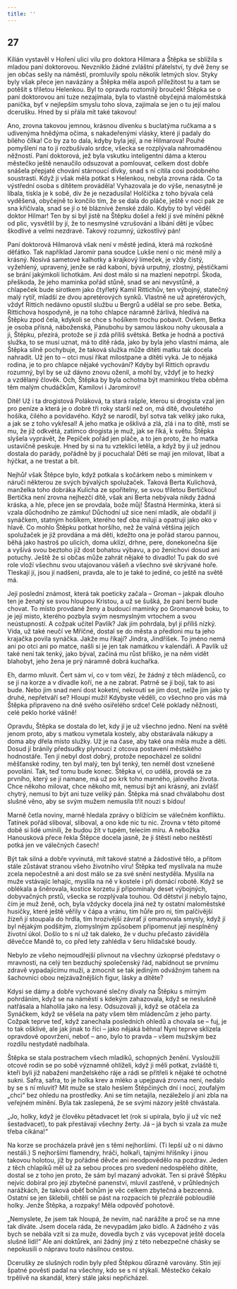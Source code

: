 ```yaml
---
title: ''
---
```


## 27

Kilián vystavěl v Hoření ulici vilu pro doktora Hilmara a Štěpka se sblížila s mladou paní doktorovou. Nevzniklo žádné zvláštní přátelství, ty dvě ženy se jen občas sešly na náměstí, promluvily spolu několik letmých slov. Styky byly však přece jen navázány a Štěpka měla aspoň příležitost tu a tam se potěšit s tříletou Helenkou. Byl to opravdu roztomilý brouček! Štěpka se o paní doktorovou ani tuze nezajímala, byla to vlastně obyčejná maloměstská panička, byť v nejlepším smyslu toho slova, zajímala se jen o tu její malou dcerušku. Hned by si přála mít také takovou!

Ano, zrovna takovou jemnou, krásnou dívenku s buclatýma ručkama a s udivenýma hnědýma očima, s nakadeřenými vlásky, které jí padaly do bílého čílka! Co by za to dala, kdyby byla její, a ne Hilmarova! Pouhé pomyšlení na to jí rozbušívalo srdce, všecka se rozplývala nahromaděnou něžností. Paní doktorová, jež byla vskutku inteligentní dáma a kterou městečko ještě nenaučilo odsuzovat a pomlouvat, celkem dost dobře snášela přepjaté chování stárnoucí dívky, snad s ní cítila cosi podobného soustrasti. Když ji však měla potkat s Helenkou, nebyla zrovna ráda. Co ta výstřední osoba s dítětem prováděla! Vyhazovala je do výše, nenasytně je líbala, tiskla je k sobě, div že je nezadusila! Holčička z toho bývala celá vyděšená, obyčejně to končilo tím, že se dala do pláče, ještě v noci pak ze sna křičívala, snad se jí o té bláznivé ženské zdálo. Kdyby to byl věděl doktor Hilmar! Ten by si byl jistě na Štěpku došel a řekl jí své mínění pěkně od plic, vysvětlil by jí, že to nesmyslné vzrušování a líbání dětí je vůbec škodlivé a velmi nezdravé. Takový rozumný, úzkostlivý pán!

Paní doktorová Hilmarová však není v městě jediná, která má rozkošné děťátko. Tak například Jaromír pana soudce Lukše není o nic méně milý a krásný. Nosívá sametové kalhotky a krajkový límeček, je vždy čistý, vyžehlený, upravený, jenže se rád kaboní, bývá urputný, zlostný, pěstičkami se brání jakýmkoli lichotkám. Ani dost málo si na mazlení nepotrpí. Škoda, přeškoda, že jeho maminka pořád stůně, snad se ani nevystůně, a chlapeček bude sirotkem jako čtyřletý Kamil Rittichův, ten výbojný, statečný malý rytíř, mladší ze dvou apretérových synků. Vlastně ne už apretérových, vždyť Rittich nedávno opustil službu u Bergrů a udělal se pro sebe. Betka, Rittichova hospodyně, je na toho chlapce náramně žárlivá, hledívá na Štěpku zpod čela, kdykoli se chce s hošíkem trochu pobavit. Ovšem, Betka je osoba přísná, náboženská, Pánubohu by samou láskou nohy ukousala a ji, Štěpku, přezírá, protože se jí zdá příliš světská. Betka je hodná a poctivá služka, to se musí uznat, má to dítě ráda, jako by byla jeho vlastní máma, ale Štěpka silně pochybuje, že taková služka může dítěti matku tak docela nahradit. Už jen to – otci musí říkat milostpane a dítěti vyká. Je to nějaká rodina, je to pro chlapce nějaké vychování? Kdyby byl Rittich opravdu rozumný, byl by se už dávno znovu oženil, a mohl by, vždyť je to hezký a vzdělaný člověk. Och, Štěpka by byla ochotna být maminkou třeba oběma těm malým chudáčkům, Kamilovi i Jaromírovi!

Dítě! Už i ta drogistová Poláková, ta stará rašple, kterou si drogista vzal jen pro peníze a která je o dobré tři roky starší než on, má dítě, dvouletého hošíka, čilého a povídavého. Když se narodil, byl sotva tak veliký jako ruka, a jak se z toho vykřesal! A jeho matka je ošklivá a zlá, zlá i na to dítě, mstí se mu, že již odkvétá, zatímco drogista je muž, jak se říká, k světu. Štěpka slyšela vyprávět, že Pepíček pořád jen pláče, a to jen proto, že ho matka ustavičně peskuje. Hned by si na tu vzteklici letěla, a když by ji už jednou dostala do parády, pořádně by ji pocuchala! Děti se mají jen milovat, líbat a hýčkat, a ne trestat a bít.

Nejhůř však Štěpce bylo, když potkala s kočárkem nebo s miminkem v náruči některou ze svých bývalých spolužaček. Taková Berta Kulichová, manželka toho dobráka Kulicha ze spořitelny, se svou tříletou Bertičkou! Bertička není zrovna nejhezčí dítě, však ani Berta nebývala nikdy žádná kráska, a hle, přece jen se provdala, bože můj! Šťastná Hermínka, která si vzala důchodního ze zámku! Důchodní už sice není mladík, ale obdařil ji synáčkem, statným hošíkem, kterého teď oba milují a opatrují jako oko v hlavě. Co mohlo Štěpku potkat horšího, než že valná většina jejích spolužaček je již provdána a má děti, kdežto ona je pořád starou pannou, běhá jako hastroš po ulicích, doma uklízí, drhne, pere, donekonečna šije a vyšívá svou beztoho již dost bohatou výbavu, a po ženichovi dosud ani potuchy. Ještě že si občas může zahrát nějaké to divadlo! Tu pak do své role vloží všechnu svou utajovanou vášeň a všechno své skrývané hoře. Tleskají jí, jsou jí nadšeni, pravda, ale to je také to jediné, co ještě na světě má.

Její poslední známost, která tak poeticky začala – Groman – jakpak dlouho ten je ženatý se svou hloupou Kristou, a už se šušká, že paní berní bude chovat. To místo provdané ženy a budoucí maminky po Gromanově boku, to je její místo, kterého pozbyla svým nesmyslným vrtochem a svou neústupností. A cožpak učitel Pavlík? Jak jím pohrdala, byl jí příliš nízký. Vida, už také neučí ve Mříčné, dostal se do města a předloni mu ta jeho krajačka povila synáčka. Jakže mu říkají? Jindra, Jindříšek. To jméno nemá ani po otci ani po matce, našli si je jen tak namátkou v kalendáři. A Pavlík už také není tak tenký, jako býval, začíná mu růst bříško, je na něm vidět blahobyt, jeho žena je prý náramně dobrá kuchařka.

Eh, darmo mluvit. Čert sám ví, co v tom vězí, že žádný z těch mládenců, co se jí na korze a v divadle koří, ne a ne zabrat. Patrně se jí bojí, tak to asi bude. Nebo jim snad není dost koketní, nekroutí se jim dost, nelže jim jako ty druhé, nepřetváří se? Hloupí muži! Kdybyste věděli, co všechno pro vás má Štěpka připraveno na dně svého osiřelého srdce! Celé poklady něžnosti, celé peklo horké vášně!

Opravdu, Štěpka se dostala do let, kdy jí je už všechno jedno. Není na světě jenom proto, aby s matkou vymetala kostely, aby obstarávala nákupy a doma aby dřela místo služky. Už je na čase, aby také ona měla muže a děti. Dosud jí bránily předsudky plynoucí z otcova postavení městského hodnostáře. Ten jí nebyl dost dobrý, protože nepocházel ze solidní měšťanské rodiny, ten byl malý, ten byl tenký, ten neměl dost vznešené povolání. Tak, teď tomu bude konec. Štěpka ví, co udělá, provdá se za prvního, který se jí namane, má už po krk toho marného, jalového života. Chce někoho milovat, chce někoho mít, nemusí být ani krásný, ani zvlášť chytrý, nemusí to být ani tuze veliký pán. Štěpka má snad chválabohu dost slušné věno, aby se svým mužem nemusila třít nouzi s bídou!

Marně četla noviny, marně hledala zprávy o blížícím se válečném konfliktu. Tatínek pořád sliboval, sliboval, a ono kde nic tu nic. Zrovna v této pitomé době si lidé umínili, že budou žít v tupém, telecím míru. A nebožka Hanousková přece řekla Štěpce docela jasně, že ji štěstí nebo neštěstí potká jen ve válečných časech!

Být tak silná a dobře vyvinutá, mít takové statné a žádostivé tělo, a přitom stále zůstávat stranou všeho životního víru! Štěpka teď myslívala na muže zcela nepočestně a ani dost málo se za své snění nestyděla. Myslila na muže vstávajíc lehajíc, myslila na ně v kostele i při domácí robotě. Když se oblékala a šněrovala, kostice korzetu jí připomínaly deset výbojných, dobyvačných prstů, všecka se rozplývala touhou. Od dětství jí nebylo tajno, čím je muž ženě, och, byla vždycky docela jiná než ty ostatní maloměstské husičky, které ještě věřily v čápa a vránu, tím hůře pro ni, tím palčivější žízeň jí stoupala do hrdla, tím hrozivější závrať jí omamovala smysly, když jí byl nějakým podšitým, zlomyslným způsobem připomenut její nesplněný životní úkol. Došlo to s ní už tak daleko, že v duchu přečasto záviděla děvečce Mandě to, co před lety zahlédla v šeru hlídačské boudy.

Nebylo ze všeho nejmoudřejší plivnout na všechny úzkoprsé představy o mravnosti, na celý ten bezduchý společenský řád, nabídnout se prvnímu zdravě vypadajícímu muži, a zmocnit se tak jediným odvážným tahem na šachovnici obou nejzávažnějších figur, lásky a dítěte?

Kdysi se dámy a dobře vychované slečny dívaly na Štěpku s mírným pohrdáním, když se na náměstí s kdekým zahazovala, když se neslušně natřásala a hlaholila jako na lesy. Odsuzovali ji, když se otáčela za Synáčkem, když se věšela na paty všem těm mládencům z jeho party. Cožpak teprve teď, když zanechala posledních ohledů a chovala se – fuj, je to tak ošklivé, ale jak jinak to říci – jako nějaká běhna! Nyní teprve sklízela opravdové opovržení, neboť – ano, bylo to pravda – všem mužským bez rozdílu nestydatě nadbíhala.

Štěpka se stala postrachem všech mladíků, schopných ženění. Vysloužilí otcové rodin se po sobě významně ohlíželi, když ji měli potkat, zvláště ti, kteří byli již nabaženi manželského ráje a rádi se přitřeli k nějaké té ochotné sukni. Safra, safra, to je holka krev a mléko a upejpavá zrovna není, nedalo by se s ní mluvit? Mít muže se stalo heslem Štěpčiných dní i nocí, zoufalým „chci“ bez ohledu na prostředky. Ani se tím netajila, nezáleželo jí ani zbla na veřejném mínění. Byla tak zaslepená, že se svými názory ještě chvástala.

„Jo, holky, když je člověku pětadvacet let (rok si upírala, bylo jí už víc než šestadvacet), to pak přestávají všechny žerty. Já – já bych si vzala za muže třeba cikána!“

Na korze se procházela právě jen s těmi nejhoršími. (Ti lepší už o ni dávno nestáli.) S nejhoršími flamendry, hráči, holkaři, tajnými hříšníky i jinou takovou holotou, jíž by pořádné děvče ani neodpovědělo na pozdrav. Jeden z těch chlapíků měl už za sebou proces pro svedení nedospělého dítěte, dostal se z toho jen proto, že sám byl mazaný advokát. Ten si právě Štěpku nejvíc dobíral pro její zbytečné panenství, mluvil zastřeně, v průhledných narážkách, že taková oběť bohům je věc celkem zbytečná a bezcenná. Ostatní se jen šklebili, chtěli se pást na rozpacích té přezrálé pobloudilé holky. Jenže Štěpka, a rozpaky! Měla odpověď pohotově.

„Nemyslete, že jsem tak hloupá, že nevím, nač narážíte a proč se na mne tak díváte. Jsem docela ráda, že nevypadám jako bidlo. A žádného z vás bych se nebála vzít si za muže, dovedla bych z vás vycepovat ještě docela slušné lidi!“ Ale ani doktůrek, ani žádný jiný z této nebezpečné chásky se nepokusili o nápravu touto násilnou cestou.

Dcerušky ze slušných rodin byly před Štěpkou důrazně varovány. Stín její špatné pověsti padal na všechny, kdo se s ní stýkali. Městečko čekalo trpělivě na skandál, který stále jaksi nepřicházel.
